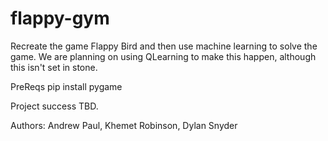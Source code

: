 # flappy-gym
Recreate the game Flappy Bird and then use machine learning to solve the game. We are planning on using QLearning to make this happen, although this isn't set in stone.

PreReqs pip install pygame

Project success TBD.

Authors: Andrew Paul, Khemet Robinson, Dylan Snyder
